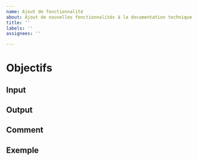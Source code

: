 ```yaml
---
name: Ajout de fonctionnalité
about: Ajout de nouvelles fonctionnalités à la documentation technique
title: ''
labels: ''
assignees: ''

---
```


# Objectifs


## Input


## Output


## Comment


## Exemple
